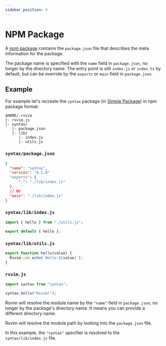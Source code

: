 ```yaml
---
sidebar_position: 4
---
```


# NPM Package

A [npm package](https://docs.npmjs.com/about-packages-and-modules) contains the `package.json` file that describes the meta information for the package.

The package name is specified with the `name` field in `package.json`, no longer by the directory name. The entry point is still `index.js` or `index.ts` by default, but can be override by the `exports` or `main` field in `package.json`.

## Example

For example let's recreate the `syntax` package (in [Simple Package](./simple_package.md#example)) in npm package format:

```
$HOME/.rsvim
|- rsvim.js
|- syntax/
   |- package.json
   |- lib/
      |- index.js
      |- utils.js
```

### `syntax/package.json`

```json {2,4,8}
{
  "name": "syntax",
  "version": "0.1.0"
  "exports": {
      ".": "./lib/index.js"
  },
  // Or
  "main": "./lib/index.js"
}
```

### `syntax/lib/index.js`

```javascript
import { hello } from "./utils.js";

export default { hello };
```

### `syntax/lib/utils.js`

```javascript
export function hello(value) {
  Rsvim.cmd.echo(`Hello:${value}`);
}
```

### `rsvim.js`

```javascript {1}
import syntax from "syntax";

syntax.hello("Rsvim!");
```

Rsvim will resolve the module name by the `"name"` field in `package.json`, no longer by the package's directory name. It means you can provide a different directory name.

Rsvim will resolve the module path by looking into the `package.json` file.

In this example, the `"syntax"` specifier is resolved to the `syntax/lib/index.js` file.
